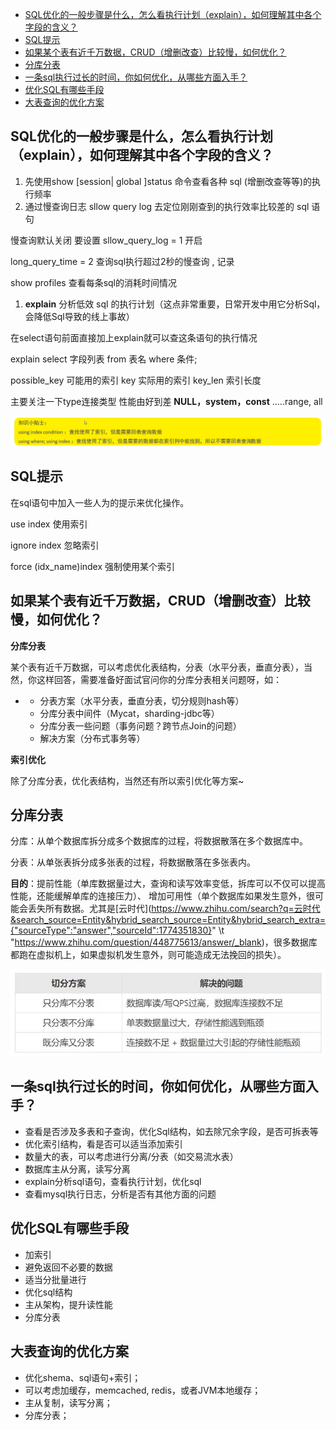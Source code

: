 - [SQL优化的一般步骤是什么，怎么看执行计划（explain），如何理解其中各个字段的含义？](#sql优化的一般步骤是什么怎么看执行计划explain如何理解其中各个字段的含义)
- [SQL提示](#sql提示)
- [如果某个表有近千万数据，CRUD（增删改查）比较慢，如何优化？](#如果某个表有近千万数据crud增删改查比较慢如何优化)
- [分库分表](#分库分表)
- [一条sql执行过长的时间，你如何优化，从哪些方面入手？](#一条sql执行过长的时间你如何优化从哪些方面入手)
- [优化SQL有哪些手段](#优化sql有哪些手段)
- [大表查询的优化方案](#大表查询的优化方案)
## SQL优化的一般步骤是什么，怎么看执行计划（explain），如何理解其中各个字段的含义？

1. 先使用show [session| global ]status 命令查看各种 sql (增删改查等等)的执行频率
2. 通过慢查询日志 sllow query log 去定位刚刚查到的执行效率比较差的 sql 语句

慢查询默认关闭 要设置  sllow_query_log = 1 开启

long_query_time = 2 查询sql执行超过2秒的慢查询 , 记录

show profiles 查看每条sql的消耗时间情况 

1. **explain** 分析低效 sql 的执行计划（这点非常重要，日常开发中用它分析Sql，会降低Sql导致的线上事故）

在select语句前面直接加上explain就可以查这条语句的执行情况

explain select 字段列表 from 表名 where 条件; 

possible_key 可能用的索引 key 实际用的索引 key_len 索引长度

主要关注一下type连接类型 性能由好到差 **NULL，system，const** .....range, all

![img](assets/1648288698896-ae920791-9b65-4531-b60e-8085e8013830.png)

## SQL提示

在sql语句中加入一些人为的提示来优化操作。

use index 使用索引

ignore index 忽略索引

force (idx_name)index 强制使用某个索引

## 如果某个表有近千万数据，CRUD（增删改查）比较慢，如何优化？

**分库分表**

某个表有近千万数据，可以考虑优化表结构，分表（水平分表，垂直分表），当然，你这样回答，需要准备好面试官问你的分库分表相关问题呀，如：

- - 分表方案（水平分表，垂直分表，切分规则hash等）
  - 分库分表中间件（Mycat，sharding-jdbc等）
  - 分库分表一些问题（事务问题？跨节点Join的问题）
  - 解决方案（分布式事务等）

**索引优化**

除了分库分表，优化表结构，当然还有所以索引优化等方案~

## 分库分表

分库：从单个数据库拆分成多个数据库的过程，将数据散落在多个数据库中。

分表：从单张表拆分成多张表的过程，将数据散落在多张表内。

**目的**：提前性能（单库数据量过大，查询和读写效率变低，拆库可以不仅可以提高性能，还能缓解单库的连接压力）、 增加可用性（单个数据库如果发生意外，很可能会丢失所有数据。尤其是[云时代](https://www.zhihu.com/search?q=云时代&search_source=Entity&hybrid_search_source=Entity&hybrid_search_extra={"sourceType":"answer","sourceId":1774351830}" \t "https://www.zhihu.com/question/448775613/answer/_blank)，很多数据库都跑在虚拟机上，如果虚拟机发生意外，则可能造成无法挽回的损失）。

![img](assets/1647149877490-99b67ae8-3793-45e2-b99c-2a70f8aa8485.jpeg)

## 一条sql执行过长的时间，你如何优化，从哪些方面入手？

- 查看是否涉及多表和子查询，优化Sql结构，如去除冗余字段，是否可拆表等
- 优化索引结构，看是否可以适当添加索引
- 数量大的表，可以考虑进行分离/分表（如交易流水表）
- 数据库主从分离，读写分离
- explain分析sql语句，查看执行计划，优化sql
- 查看mysql执行日志，分析是否有其他方面的问题

## 优化SQL有哪些手段

- 加索引
- 避免返回不必要的数据
- 适当分批量进行
- 优化sql结构
- 主从架构，提升读性能
- 分库分表

## 大表查询的优化方案

- 优化shema、sql语句+索引；
- 可以考虑加缓存，memcached, redis，或者JVM本地缓存；
- 主从复制，读写分离；
- 分库分表；